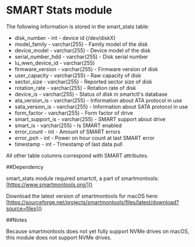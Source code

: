 SMART Stats module
================


The following information is stored in the smart_stats table:


* disk_number - int - device id (/dev/diskX)
* model_family - varchar(255) - Family model of the disk
* device_model - varchar(255) - Device model of the disk
* serial\_number_hdd - varchar(255) - Disk serial number
* lu\_wwn\_device_id - varchar(255)
* firmware_version - varchar(255) - Firmware version of disk
* user_capacity - varchar(255) - Raw capacity of disk
* sector_size - varchar(255) - Reported sector size of disk
* rotation_rate - varchar(255) - Rotation rate of disk
* device_is - varchar(255) - Status of disk in smartctl's database
* ata\_version_is - varchar(255) - Information about ATA protocol in use
* sata\_version_is - varchar(255) - Information about SATA protocol in use
* form_factor - varchar(255) - Form factor of drive
* smart\_support_is - varchar(255) - SMART support about drive
* smart_is - varchar(255) - Is SMART enabled
* error_count - int - Amount of SMART errors
* error_poh - int - Power on hour count at last SMART error
* timestamp - int - Timestamp of last data pull

All other table columns correspond with SMART attributes.  

##Dependency

smart_stats module required smartctl, a part of smartmontools: [https://www.smartmontools.org/]()

Download the latest version of smartmontools for macOS here: [https://sourceforge.net/projects/smartmontools/files/latest/download?source=files]()
 
##Notes

Because smartmontools does not yet fully support NVMe drives on macOS, this module does not support NVMe drives.